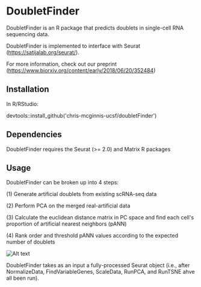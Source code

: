 # DoubletFinder
DoubletFinder is an R package that predicts doublets in single-cell RNA sequencing data. 

DoubletFinder is implemented to interface with Seurat (https://satijalab.org/seurat/).

For more information, check out our preprint (https://www.biorxiv.org/content/early/2018/06/20/352484)

## Installation
In R/RStudio:

devtools::install_github('chris-mcginnis-ucsf/doubletFinder')

## Dependencies
DoubletFinder requires the Seurat (>= 2.0) and Matrix R packages

## Usage

DoubletFinder can be broken up into 4 steps:

(1) Generate artificial doublets from existing scRNA-seq data 

(2) Perform PCA on the merged real-artificial data

(3) Calculate the euclidean distance matrix in PC space and find each cell's proportion of artificial nearest neighbors (pANN)

(4) Rank order and threshold pANN values according to the expected number of doublets

![Alt text](Users/cmcginnis/Desktop/DDFig1B?raw=true "DoubletFinder Worklfow")

DoubletFinder takes as an input a fully-processed Seurat object (i.e., after NormalizeData, FindVariableGenes, ScaleData, RunPCA, and RunTSNE ahve all been run).  

